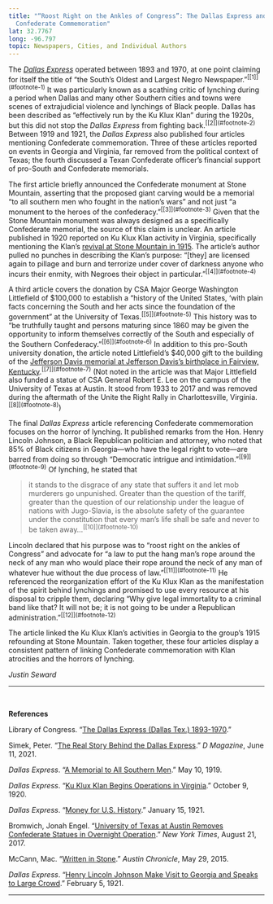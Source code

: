 ```yaml
---
title: "“Roost Right on the Ankles of Congress”: The Dallas Express and
  Confederate Commemoration"
lat: 32.7767
long: -96.797
topic: Newspapers, Cities, and Individual Authors
---
```

The [*Dallas Express*](https://www.loc.gov/item/sn83025779/?st=calendar&year=1919) operated between 1893 and 1970, at one point claiming for itself the title of “the South’s Oldest and Largest Negro Newspaper.”<sup>[\[1]](#footnote-1)</sup> It was particularly known as a scathing critic of lynching during a period when Dallas and many other Southern cities and towns were scenes of extrajudicial violence and lynchings of Black people. Dallas has been described as “effectively run by the Ku Klux Klan” during the 1920s, but this did not stop the *Dallas Express* from fighting back.<sup>[\[2]](#footnote-2)</sup> Between 1919 and 1921, the *Dallas Express* also published four articles mentioning Confederate commemoration. Three of these articles reported on events in Georgia and Virginia, far removed from the political context of Texas; the fourth discussed a Texan Confederate officer’s financial support of pro-South and Confederate memorials.

The first article briefly announced the Confederate monument at Stone Mountain, asserting that the proposed giant carving would be a memorial “to all southern men who fought in the nation’s wars” and not just “a monument to the heroes of the confederacy.”<sup>[\[3]](#footnote-3)</sup> Given that the Stone Mountain monument was always designed as a specifically Confederate memorial, the source of this claim is unclear. An article published in 1920 reported on Ku Klux Klan activity in Virginia, specifically mentioning the Klan’s [revival at Stone Mountain in 1915](https://falseimage.pennds.org/essay/the-birthplace-of-the-klan/). The article’s author pulled no punches in describing the Klan’s purpose: “[they] are licensed again to pillage and burn and terrorize under cover of darkness anyone who incurs their enmity, with Negroes their object in particular.”<sup>[\[4]](#footnote-4)</sup>

A third article covers the donation by CSA Major George Washington Littlefield of $100,000 to establish a “history of the United States, ‘with plain facts concerning the South and her acts since the foundation of the government” at the University of Texas.<sup>[\[5]](#footnote-5)</sup> This history was to “be truthfully taught and persons maturing since 1860 may be given the opportunity to inform themselves correctly of the South and especially of the Southern Confederacy.”<sup>[\[6]](#footnote-6)</sup> In addition to this pro-South university donation, the article noted Littlefield’s $40,000 gift to the building of the [Jefferson Davis memorial at Jefferson Davis’s birthplace in Fairview, Kentucky](https://falseimage.pennds.org/essay/fairview,-ky-monument-to-davis/).<sup>[\[7]](#footnote-7)</sup> (Not noted in the article was that Major Littlefield also funded a statue of CSA General Robert E. Lee on the campus of the University of Texas at Austin. It stood from 1933 to 2017 and was removed during the aftermath of the Unite the Right Rally in Charlottesville, Virginia.<sup>[\[8]](#footnote-8)</sup>)

The final *Dallas Express* article referencing Confederate commemoration focuses on the horror of lynching. It published remarks from the Hon. Henry Lincoln Johnson, a Black Republican politician and attorney, who noted that 85% of Black citizens in Georgia—who have the legal right to vote—are barred from doing so through “Democratic intrigue and intimidation.”<sup>[\[9]](#footnote-9)</sup> Of lynching, he stated that 

> it stands to the disgrace of any state that suffers it and let mob murderers go unpunished. Greater than the question of the tariff, greater than the question of our relationship under the league of nations with Jugo-Slavia, is the absolute safety of the guarantee under the constitution that every man’s life shall be safe and never to be taken away…<sup>[\[10]](#footnote-10)</sup>

Lincoln declared that his purpose was to “roost right on the ankles of Congress” and advocate for “a law to put the hang man’s rope around the neck of any man who would place their rope around the neck of any man of whatever hue without the due process of law.”<sup>[\[11]](#footnote-11)</sup> He referenced the reorganization effort of the Ku Klux Klan as the manifestation of the spirit behind lynchings and promised to use every resource at his disposal to cripple them, declaring “Why give legal immortality to a criminal band like that? It will not be; it is not going to be under a Republican administration.”<sup>[\[12]](#footnote-12)</sup>

The article linked the Ku Klux Klan’s activities in Georgia to the group’s 1915 refounding at Stone Mountain. Taken together, these four articles display a consistent pattern of linking Confederate commemoration with Klan atrocities and the horrors of lynching.

*Justin Seward*
<br>
<hr>
<br>

**References**

Library of Congress. “[The Dallas Express (Dallas Tex.) 1893-1970](https://www.loc.gov/item/sn83025779).”

Simek, Peter. “[The Real Story Behind the Dallas Express](https://www.dmagazine.com/publications/d-magazine/2021/june/the-real-story-behind-the-dallas-express/).” *D Magazine*, June 11, 2021.

*Dallas Express*. “[A Memorial to All Southern Men](https://www.loc.gov/item/sn83025779/1919-05-10/ed-1/).” May 10, 1919.

*Dallas Express*. “[Ku Klux Klan Begins Operations in Virginia](https://www.loc.gov/item/sn83025779/1920-10-09/ed-1/).” October 9, 1920.

*Dallas Express*. “[Money for U.S. History](https://www.loc.gov/item/sn83025779/1921-01-15/ed-1/).” January 15, 1921.

Bromwich, Jonah Engel. “[University of Texas at Austin Removes Confederate Statues in Overnight Operation](https://www.nytimes.com/2017/08/21/us/texas-austin-confederate-statues.html).” *New York Times*, August 21, 2017.

McCann, Mac. “[Written in Stone](https://www.austinchronicle.com/news/2015-05-29/written-in-stone/).” *Austin Chronicle*, May 29, 2015.

*Dallas Express*. “[Henry Lincoln Johnson Make Visit to Georgia and Speaks to Large Crowd](https://www.loc.gov/item/sn83025779/1921-02-05/ed-1/).” February 5, 1921.

---

[^1]: Library of Congress, “[The Dallas Express (Dallas Tex.) 1893-1970](https://www.loc.gov/item/sn83025779).”
[^2]: Simek, Peter, “The Real Story Behind the *Dallas Express*,” *D Magazine*, June 11, 2021, https://www.dmagazine.com/publications/d-magazine/2021/june/the-real-story-behind-the-dallas-express/.
[^3]: *Dallas Express*, “[A Memorial to All Southern Men](https://www.loc.gov/item/sn83025779/1919-05-10/ed-1/),” May 10, 1919.
[^4]: *Dallas Express*, “[Ku Klux Klan Begins Operations in Virginia](https://www.loc.gov/item/sn83025779/1920-10-09/ed-1/),” October 9, 1920.
[^5]: *Dallas Express*, “[Money for U.S. History](https://www.loc.gov/item/sn83025779/1921-01-15/ed-1/),” January 15, 1921.
[^6]: *Dallas Express*, “[Money for U.S. History](https://www.loc.gov/item/sn83025779/1921-01-15/ed-1/),” January 15, 1921.
[^7]: *Dallas Express*, “[Money for U.S. History](https://www.loc.gov/item/sn83025779/1921-01-15/ed-1/),” January 15, 1921.
[^8]: Bromwich, Jonah Engel, “University of Texas at Austin Removes Confederate Statues in Overnight Operation,” *New York Times*, August 21, 2017, https://www.nytimes.com/2017/08/21/us/texas-austin-confederate-statues.html.
[^9]: *Dallas Express*, “[Henry Lincoln Johnson Make Visit to Georgia and Speaks to Large Crowd](https://www.loc.gov/item/sn83025779/1921-02-05/ed-1/),” February 5, 1921.
[^10]: *Dallas Express*, “[Henry Lincoln Johnson Make Visit to Georgia and Speaks to Large Crowd](https://www.loc.gov/item/sn83025779/1921-02-05/ed-1/),” February 5, 1921.
[^11]: *Dallas Express*, “[Henry Lincoln Johnson Make Visit to Georgia and Speaks to Large Crowd](https://www.loc.gov/item/sn83025779/1921-02-05/ed-1/),” February 5, 1921.
[^12]: *Dallas Express*, “[Henry Lincoln Johnson Make Visit to Georgia and Speaks to Large Crowd](https://www.loc.gov/item/sn83025779/1921-02-05/ed-1/),” February 5, 1921.
